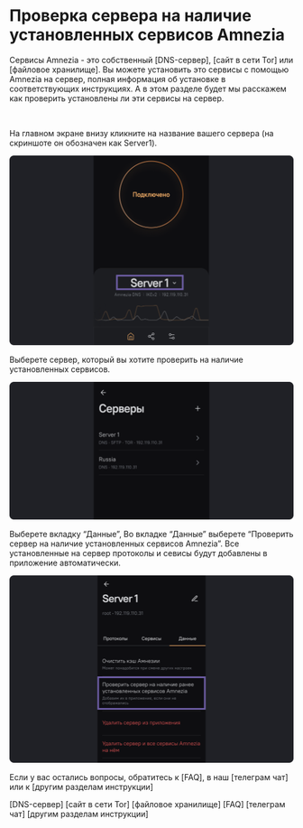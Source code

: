 # Проверка сервера на наличие установленных сервисов Amnezia 

Сервисы Amnezia -  это собственный [DNS-сервер], [сайт в сети Tor]  или  [файловое хранилище]. 
Вы можете установить это сервисы с помощью Amnezia  на сервер, полная информация об установке в соответствующих инструкциях. 
А в этом разделе будет мы расскажем  как проверить установлены ли эти сервисы на сервер.   

&nbsp;


На главном экране  внизу  кликните на название вашего сервера  (на скриншоте он обозначен как Server1). 

![instruction 1](https://raw.githubusercontent.com/amnezia-vpn/amnezia.org-content/master/docs/ru/instructions/26_cheking-server/img/cs_ru_1.png)

Выберете сервер, который вы хотите проверить на наличие установленных сервисов.

![instruction 1](https://raw.githubusercontent.com/amnezia-vpn/amnezia.org-content/master/docs/ru/instructions/26_cheking-server/img/cs_ru_2.png)

Выберете вкладку “Данные”, 
Во вкладке “Данные” выберете  “Проверить сервер на наличие установленных сервисов Amnezia”. 
Все установленные на сервер протоколы и севисы будут добавлены в приложение автоматически.

![instruction 1](https://raw.githubusercontent.com/amnezia-vpn/amnezia.org-content/master/docs/ru/instructions/26_cheking-server/img/cs_ru_3.png)


Если у вас остались вопросы, обратитесь к [FAQ], в наш [телеграм чат] или к [другим разделам инструкции]


[amnezia-site-ext-link]: https://amnezia-web-nx1r.vercel.app
[about-int-link]: /about
[DNS-сервер]
[сайт в сети Tor]
[файловое хранилище]
[FAQ]
[телеграм чат]
[другим разделам инструкции]






